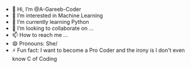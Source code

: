- 👋 Hi, I’m @A-Gareeb-Coder
- 👀 I’m interested in Machine Learning
- 🌱 I’m currently learning Python
- 💞️ I’m looking to collaborate on ...
- 📫 How to reach me ...
- 😄 Pronouns: She/
- ⚡ Fun fact: I want to become a Pro Coder and the irony is I don't even know C of Coding

<!---
A-Gareeb-Coder/A-Gareeb-Coder is a ✨ special ✨ repository because its `README.md` (this file) appears on your GitHub profile.
You can click the Preview link to take a look at your changes.
--->
